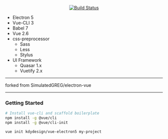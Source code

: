 <p align="center">
  <a href="https://circleci.com/gh/kdydesign/vue-electron5/tree/master"><img src="https://circleci.com/gh/kdydesign/vue-electron5/tree/master.svg" alt="Build Status"></a>
</p>

- Electron 5
- Vue-CLI 3
- Babel 7
- Vue 2.6
- css-preprocessor
  - Sass
  - Less
  - Stylus 
- UI Framework
  - Quasar 1.x
  - Vuetify 2.x

- - - 
forked from SimulatedGREG/electron-vue
- - - 

### Getting Started

```bash
# Install vue-cli and scaffold boilerplate
npm install -g @vue/cli
npm install -g @vue/cli-init

vue init kdydesign/vue-electron5 my-project
```
